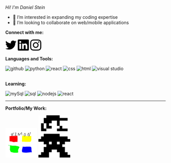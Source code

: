  *Hi! I'm Daniel Stein*

- 👀 I’m interested in expanding my coding expertise 
- 🤝  I’m looking to collaborate on web/mobile applications 

<!---
danieljuliusstein/danieljuliusstein is a ✨ special ✨ repository because its `README.md` (this file) appears on your GitHub profile.
You can click the Preview link to take a look at your changes.
--->
**Connect with me:**

[<img alt="twitter" width="35px" src="twitter.svg" />](https://www.linkedin.com/in/daniel-stein-8a36b8276/)
[<img alt="linked in profile" width="35px" src="linkedin.svg" />](https://www.linkedin.com/in/daniel-stein-8a36b8276/)
[<img alt="instagram" width="35px" src="instagram.svg" />](https://www.linkedin.com/in/daniel-stein-8a36b8276/)

**Languages and Tools:**

<img alt="github" width="35px" src="https://github.com/danieljuliusstein/danieljuliusstein/assets/69329733/8700c04d-91a1-456a-a7ab-e02341ecc8b8" />
<img alt="python" width="35px" src="https://github.com/danieljuliusstein/danieljuliusstein/assets/69329733/ee06c772-0425-4445-90fa-856ee118d124" />
<img alt="react" width="35px" src="https://github.com/danieljuliusstein/danieljuliusstein/assets/69329733/f40738bc-1988-49d7-a01a-e88ef65889b4" />
<img alt="css" width="35px" src="https://github.com/danieljuliusstein/danieljuliusstein/assets/69329733/e4e79320-425a-46aa-9e66-453124400ae6" />
<img alt="html" width="35px" src="https://github.com/danieljuliusstein/danieljuliusstein/assets/69329733/b7d62bb5-7f77-46dc-9996-df05be40dc09" />
<img alt="visual studio" width="35px" src="https://github.com/danieljuliusstein/danieljuliusstein/assets/69329733/595aba80-a6ac-44b3-9475-8fd5dac70cbd" />

<br>
</br>

**Learning:**

<img alt="mySql" width="35px" src="https://github.com/danieljuliusstein/danieljuliusstein/assets/69329733/91247300-5607-4eb5-bbcb-30ddde790362" />
<img alt="sql" width="35px" src="https://github.com/danieljuliusstein/danieljuliusstein/assets/69329733/c272d6ed-c9e7-441c-abe5-efc8e5222e0d" />
<img alt="nodejs" width="35px" src="https://github.com/danieljuliusstein/danieljuliusstein/assets/69329733/1dd19886-d4ba-4978-b9bf-73f2975d623b" />
<img alt="react" width="35px" src="https://github.com/danieljuliusstein/danieljuliusstein/assets/69329733/52427d05-d604-43ab-a495-122351cc8157" />

------------------------

**Portfolio/My Work:**

[<img alt="simon" width="100px" src="simon.svg" />](https://github.com/danieljuliusstein/Python-Projects-/blob/main/Simon%20Game)
[<img alt="mario" width="100px" src="mario.svg" />](https://github.com/danieljuliusstein/Mario-Game)
